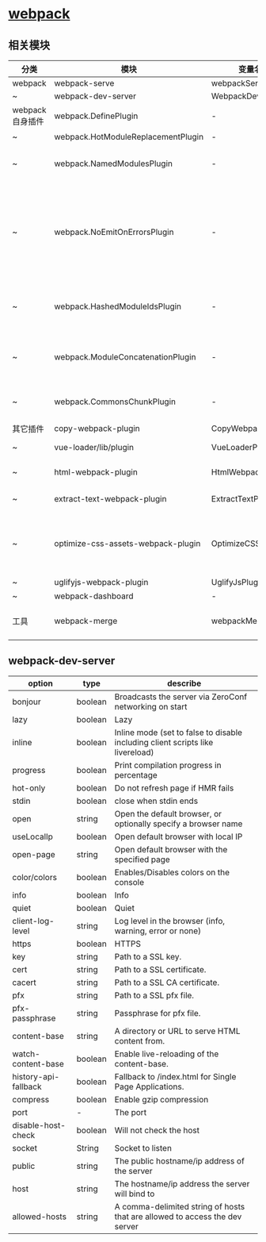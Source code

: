 # [webpack](https://webpack.js.org/)

## 相关模块

| 分类             | 模块                               | 变量名            | more                                                       |
| ---------------- | ---------------------------------- | ----------------- | ---------------------------------------------------------- |
| webpack          | webpack-serve                      | webpackServe      | -                                                          |
| ~                | webpack-dev-server                 | WebpackDevServer  |
| webpack 自身插件 | webpack.DefinePlugin               | -                 | 定义全局变量                                               |
| ~                | webpack.HotModuleReplacementPlugin | -                 | 热重载                                                     |
| ~                | webpack.NamedModulesPlugin         | -                 | 纠正热重载时引入文件名称                                   |
| ~                | webpack.NoEmitOnErrorsPlugin       | -                 | 跳过编译时出错的代码并记录，使编译后运行时的包不会发生错误 |
| ~                | webpack.HashedModuleIdsPlugin      | -                 | hash 值基于相关模块的路径                                  |
| ~                | webpack.ModuleConcatenationPlugin  | -                 | 将所有模块的作用域连接成一个闭包                           |
| ~                | webpack.CommonsChunkPlugin         | -                 | 提取第三方库和公共模块                                     |
| 其它插件         | copy-webpack-plugin                | CopyWebpackPlugin | 拷贝文件                                                   |
| ~                | vue-loader/lib/plugin              | VueLoaderPlugin   | vue-loader                                                 |
| ~                | html-webpack-plugin                | HtmlWebpackPlugin | 生成入口页面                                               |
| ~                | extract-text-webpack-plugin        | ExtractTextPlugin | 抽离css样式                                                |
| ~                | optimize-css-assets-webpack-plugin | OptimizeCSSPlugin | 压缩提取出的css,并解决 css 代码重复问题                    |
| ~                | uglifyjs-webpack-plugin            | UglifyJsPlugin    | 压缩 js                                                    |
| ~                | webpack-dashboard                  | -                 | -                                                          |
| 工具             | webpack-merge                      | webpackMerge      | 整合 webpack 配置项                                        |

## webpack-dev-server

| option               | type    | describe                                                                       |
| -------------------- | ------- | ------------------------------------------------------------------------------ |
| bonjour              | boolean | Broadcasts the server via ZeroConf networking on start                         |
| lazy                 | boolean | Lazy                                                                           |
| inline               | boolean | Inline mode (set to false to disable including client scripts like livereload) |
| progress             | boolean | Print compilation progress in percentage                                       |
| hot-only             | boolean | Do not refresh page if HMR fails                                               |
| stdin                | boolean | close when stdin ends                                                          |
| open                 | string  | Open the default browser, or optionally specify a browser name                 |
| useLocalIp           | boolean | Open default browser with local IP                                             |
| open-page            | string  | Open default browser with the specified page                                   |
| color/colors         | boolean | Enables/Disables colors on the console                                         |
| info                 | boolean | Info                                                                           |
| quiet                | boolean | Quiet                                                                          |
| client-log-level     | string  | Log level in the browser (info, warning, error or none)                        |
| https                | boolean | HTTPS                                                                          |
| key                  | string  | Path to a SSL key.                                                             |
| cert                 | string  | Path to a SSL certificate.                                                     |
| cacert               | string  | Path to a SSL CA certificate.                                                  |
| pfx                  | string  | Path to a SSL pfx file.                                                        |
| pfx-passphrase       | string  | Passphrase for pfx file.                                                       |
| content-base         | string  | A directory or URL to serve HTML content from.                                 |
| watch-content-base   | boolean | Enable live-reloading of the content-base.                                     |
| history-api-fallback | boolean | Fallback to /index.html for Single Page Applications.                          |
| compress             | boolean | Enable gzip compression                                                        |
| port                 | -       | The port                                                                       |
| disable-host-check   | boolean | Will not check the host                                                        |
| socket               | String  | Socket to listen                                                               |
| public               | string  | The public hostname/ip address of the server                                   |
| host                 | string  | The hostname/ip address the server will bind to                                |
| allowed-hosts        | string  | A comma-delimited string of hosts that are allowed to access the dev server    |